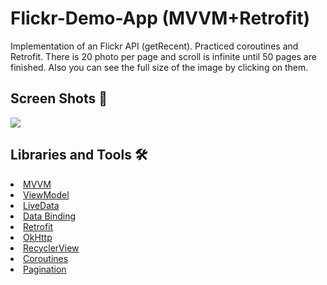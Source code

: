 # Flickr-Demo-App (MVVM+Retrofit)
Implementation of an Flickr API (getRecent). Practiced coroutines and Retrofit. There is 20 photo per page and scroll is infinite until 50 pages are finished. Also you can see the full size of the image by clicking on them.

## Screen Shots 📱

![](https://media.giphy.com/media/dxyb4DfJrXrjQFcWbL/giphy.gif)

## Libraries and Tools 🛠

<li><a href="https://developer.android.com/jetpack/guide">MVVM</a></li>
<li><a href="https://developer.android.com/topic/libraries/architecture/viewmodel">ViewModel</a></li>
<li><a href="https://developer.android.com/topic/libraries/architecture/livedata">LiveData</a></li>
<li><a href="https://developer.android.com/topic/libraries/data-binding">Data Binding</a></li>
<li><a href="https://square.github.io/retrofit/">Retrofit</a></li>
<li><a href="https://github.com/square/okhttp">OkHttp</a></li>
<li><a href="https://developer.android.com/guide/topics/ui/layout/recyclerview">RecyclerView</a></li>
<li><a href="https://developer.android.com/kotlin/coroutines">Coroutines</a></li>
<li><a href="https://developer.android.com/topic/libraries/architecture/paging">Pagination</a></li>




